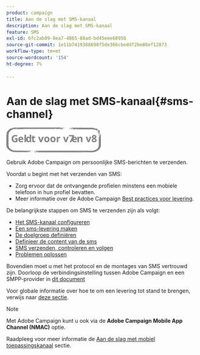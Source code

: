 ```yaml
---
product: campaign
title: Aan de slag met SMS-kanaal
description: Aan de slag met SMS-kanaal
feature: SMS
exl-id: 6fc2ab09-8ea7-4865-88ad-bd45eee68958
source-git-commit: 1e11b7419388698f5de366cbeddf2be88ef12873
workflow-type: tm+mt
source-wordcount: '154'
ht-degree: 7%

---
```


# Aan de slag met SMS-kanaal{#sms-channel}

![](../../assets/common.svg)


Gebruik Adobe Campaign om persoonlijke SMS-berichten te verzenden.

Voordat u begint met het verzenden van SMS:

* Zorg ervoor dat de ontvangende profielen minstens een mobiele telefoon in hun profiel bevatten.
* Meer informatie over de Adobe Campaign [Best practices voor levering](delivery-best-practices.md).

De belangrijkste stappen om SMS te verzenden zijn als volgt:

* [Het SMS-kanaal configureren](sms-set-up.md)
* [Een sms-levering maken](sms-create.md)
* [De doelgroep definiëren](sms-create.md#selecting-the-target-population)
* [Definieer de content van de sms](sms-create.md#defining-the-sms-content)
* [SMS verzenden, controleren en volgen](sms-send.md)
* [Problemen oplossen](troubleshooting-sms.md)

Bovendien moet u met het protocol en de montages van SMS vertrouwd zijn. Doorloop de verbindingsinstelling tussen Adobe Campaign en een SMPP-provider in [dit document](sms-protocol.md)

Voor globale informatie over hoe te om een levering tot stand te brengen, verwijs naar [deze sectie](steps-about-delivery-creation-steps.md).

>[!NOTE]
>
>Met Adobe Campaign kunt u ook via de **Adobe Campaign Mobile App Channel (NMAC)** optie.
> 
>Raadpleeg voor meer informatie de [Aan de slag met mobiel toepassingskanaal](about-mobile-app-channel.md) sectie.
